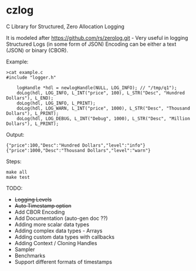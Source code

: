 # czlog
C Library for Structured, Zero Allocation Logging

It is modeled after https://github.com/rs/zerolog.git - 
Very useful in logging Structured Logs (in some form of JSON)
Encoding can be either a text (JSON) or binary (CBOR).

Example:
```
>cat example.c
#include "logger.h"

    logHandle *hdl = newlogHandle(NULL, LOG_INFO); // "/tmp/q1");
    doLog(hdl, LOG_INFO, L_INT("price", 100), L_STR("Desc", "Hundred Dollars"), L_END);
    doLog(hdl, LOG_INFO, L_PRINT);
    doLog(hdl, LOG_WARN, L_INT("price", 1000), L_STR("Desc", "Thousand Dollars"), L_PRINT);
    doLog(hdl, LOG_DEBUG, L_INT("Debug", 1000), L_STR("Desc", "Million Dollars"), L_PRINT);

```

Output:
```
{"price":100,"Desc":"Hundred Dollars","level":"info"}
{"price":1000,"Desc":"Thousand Dollars","level":"warn"}
```

Steps:
```
make all
make test
```

TODO:
 -  ~~Logging Levels~~
 -  ~~Auto Timestamp option~~
 -  Add CBOR Encoding
 -  Add Documentation (auto-gen doc ??)
 -  Adding more scalar data types
 -  Adding complex data types - Arrays
 -  Adding custom data types with callbacks
 -  Adding Context / Cloning Handles
 -  Sampler
 -  Benchmarks
 -  Support different formats of timestamps


